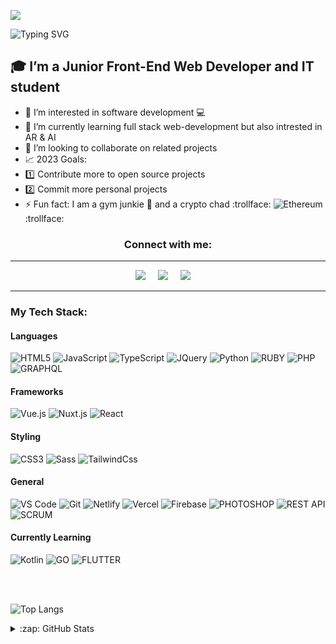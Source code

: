 ![](https://visitor-badge.glitch.me/badge?page_id=peterpapas.peterpapas)

![Typing SVG](https://readme-typing-svg.herokuapp.com?font=Fira+Code&pause=5&center=true&vCenter=true&multiline=true&width=500&height=60&lines=Hey%2C+I'm+Pano+%F0%9F%91%8B;Welcome+to+my+Github+page.+%F0%9F%98%81)

## :mortar_board: I’m a Junior Front-End Web Developer and IT student  
- 👀 I’m interested in software development :computer:
- 🌱 I’m currently learning full stack web-development but also intrested in AR & AI
- 💞️ I’m looking to collaborate on related projects
- :chart_with_upwards_trend: 2023 Goals:
 - :one: Contribute more to open source projects 
 - :two: Commit more personal projects
- :zap: Fun fact: I am a gym junkie :muscle: and a crypto chad  :trollface: ![Ethereum](https://img.shields.io/badge/ETHEREUM-3C3C3D.svg?&style=flat&logo=ethereum&logoColor=white) :trollface: 



<h3 align="center">Connect with me:</h3>
<hr/>
<p align="center">
  <a href="mailto:panagiotis.1230@hotmail.com?subject=Hey%20Peter"><img src="https://img.shields.io/badge/gmail-%23D14836.svg?&style=for-the-badge&logo=gmail&logoColor=white" /></a>&nbsp;&nbsp;&nbsp;&nbsp;
  <a href="https://www.linkedin.com/in/panagiotis-papanastasatos"><img src="https://img.shields.io/badge/linkedin-%230077B5.svg?&style=for-the-badge&logo=linkedin&logoColor=white" /></a>&nbsp;&nbsp;&nbsp;&nbsp;
  <a href="https://www.facebook.com/peterpapas01"><img src="https://img.shields.io/badge/facebook-%233B5998.svg?&style=for-the-badge&logo=facebook&logoColor=white" /></a>&nbsp;&nbsp;&nbsp;&nbsp;
</p>
<hr/>

### My Tech Stack:

#### Languages

![HTML5](https://img.shields.io/badge/-HTML5-%23E44D27?style=for-the-badge&logo=html5&logoColor=ffffff)
![JavaScript](https://img.shields.io/badge/-JavaScript-%23F7DF1C?style=for-the-badge&logo=javascript&logoColor=000000&labelColor=%23F7DF1C&color=%23FFCE5A)
![TypeScript](https://img.shields.io/badge/-TypeScript-007ACC?style=for-the-badge&logo=typescript&logoColor=white)
![JQuery](https://img.shields.io/badge/JQUERY-0769AD.svg?&style=for-the-badge&logo=jquery&logoColor=white)
![Python](https://img.shields.io/badge/PYTHON-3776AB.svg?&style=for-the-badge&logo=python&logoColor=white)
![RUBY](https://img.shields.io/badge/RUBY-3776AB.svg?&style=for-the-badge&logo=Ruby&logoColor=white)
![PHP](https://img.shields.io/badge/PHP-777BB4.svg?&style=for-the-badge&logo=php&logoColor=white)
![GRAPHQL](https://img.shields.io/badge/GRAPHQL-ff69b4.svg?&style=for-the-badge&logo=graphql&logoColor=white)


#### Frameworks

![Vue.js](https://img.shields.io/badge/-Vue.js-%232c3e50?style=for-the-badge&logo=vuedotjs)
![Nuxt.js](https://img.shields.io/badge/-Nuxt.js-%23282C34?style=for-the-badge&logo=nuxtdotjs)
![React](https://img.shields.io/badge/-React-%23282C34?style=for-the-badge&logo=react)

#### Styling

![CSS3](https://img.shields.io/badge/-CSS3-%231572B6?style=for-the-badge&logo=css3)
![Sass](https://img.shields.io/badge/-Sass-%23CC6699?style=for-the-badge&logo=sass&logoColor=ffffff)
![TailwindCss](https://img.shields.io/badge/-TailwindCss-%231a202c?style=for-the-badge&logo=tailwind-css)

#### General
![VS Code](https://img.shields.io/badge/-VSCode-%23007ACC?style=for-the-badge&logo=visual-studio-code)
![Git](https://img.shields.io/badge/-Git-%23F05032?style=for-the-badge&logo=git&logoColor=%23ffffff)
![Netlify](https://img.shields.io/badge/-Netlify-%2300C7B7?style=for-the-badge&logo=netlify&logoColor=ffffff)
![Vercel](https://img.shields.io/badge/-Vercel-%23ffffff?style=for-the-badge&logo=vercel&logoColor=000000)
![Firebase](https://img.shields.io/badge/FIREBASE-FFCA28.svg?&style=for-the-badge&logo=firebase&logoColor=black)
![PHOTOSHOP](https://img.shields.io/badge/PHOTOSHOP-31A8FF.svg?&style=for-the-badge&logo=adobe-photoshop&logoColor=white)
![REST API](https://img.shields.io/badge/REST-02569B.svg?&style=for-the-badge&logo=rest&logoColor=white)
![SCRUM](https://img.shields.io/badge/SCRUM-6DB33F.svg?&style=for-the-badge&logo=ddd&logoColor=white)

#### Currently Learning

![Kotlin](https://img.shields.io/badge/KOTLIN-0095D5.svg?&style=for-the-badge&logo=kotlin&logoColor=white)
![GO](https://img.shields.io/badge/GO-0095D5.svg?&style=for-the-badge&logo=go&logoColor=white)
![FLUTTER](https://img.shields.io/badge/FLUTTER-0095D5.svg?&style=for-the-badge&logo=flutter&logoColor=white)


<br/>
<br/>

![Top Langs](https://github-readme-stats.vercel.app/api/top-langs/?username=peterpapas&layout=compact)

<details>
  <summary>:zap: GitHub Stats</summary>

  <img align="left" alt="peterpapas GitHub Stats" src="https://github-readme-stats.vercel.app/api?username=peterpapas&show_icons=true&hide_border=true" />

</details>

